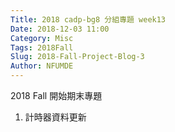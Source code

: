 ```yaml
---
Title: 2018 cadp-bg8 分組專題 week13
Date: 2018-12-03 11:00
Category: Misc
Tags: 2018Fall
Slug: 2018-Fall-Project-Blog-3
Author: NFUMDE
---
```


2018 Fall 開始期末專題

<!-- PELICAN_END_SUMMARY -->

1. 計時器資料更新
